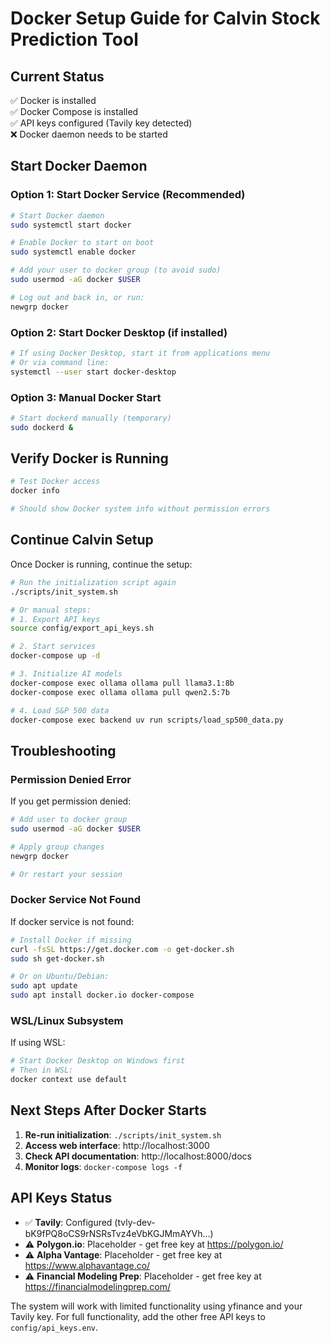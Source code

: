 # Docker Setup Guide for Calvin Stock Prediction Tool

## Current Status
✅ Docker is installed  
✅ Docker Compose is installed  
✅ API keys configured (Tavily key detected)  
❌ Docker daemon needs to be started

## Start Docker Daemon

### Option 1: Start Docker Service (Recommended)
```bash
# Start Docker daemon
sudo systemctl start docker

# Enable Docker to start on boot
sudo systemctl enable docker

# Add your user to docker group (to avoid sudo)
sudo usermod -aG docker $USER

# Log out and back in, or run:
newgrp docker
```

### Option 2: Start Docker Desktop (if installed)
```bash
# If using Docker Desktop, start it from applications menu
# Or via command line:
systemctl --user start docker-desktop
```

### Option 3: Manual Docker Start
```bash
# Start dockerd manually (temporary)
sudo dockerd &
```

## Verify Docker is Running
```bash
# Test Docker access
docker info

# Should show Docker system info without permission errors
```

## Continue Calvin Setup

Once Docker is running, continue the setup:

```bash
# Run the initialization script again
./scripts/init_system.sh

# Or manual steps:
# 1. Export API keys
source config/export_api_keys.sh

# 2. Start services  
docker-compose up -d

# 3. Initialize AI models
docker-compose exec ollama ollama pull llama3.1:8b
docker-compose exec ollama ollama pull qwen2.5:7b

# 4. Load S&P 500 data
docker-compose exec backend uv run scripts/load_sp500_data.py
```

## Troubleshooting

### Permission Denied Error
If you get permission denied:
```bash
# Add user to docker group
sudo usermod -aG docker $USER

# Apply group changes
newgrp docker

# Or restart your session
```

### Docker Service Not Found
If docker service is not found:
```bash
# Install Docker if missing
curl -fsSL https://get.docker.com -o get-docker.sh
sudo sh get-docker.sh

# Or on Ubuntu/Debian:
sudo apt update
sudo apt install docker.io docker-compose
```

### WSL/Linux Subsystem
If using WSL:
```bash
# Start Docker Desktop on Windows first
# Then in WSL:
docker context use default
```

## Next Steps After Docker Starts

1. **Re-run initialization**: `./scripts/init_system.sh`
2. **Access web interface**: http://localhost:3000
3. **Check API documentation**: http://localhost:8000/docs
4. **Monitor logs**: `docker-compose logs -f`

## API Keys Status
- ✅ **Tavily**: Configured (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...)
- ⚠️ **Polygon.io**: Placeholder - get free key at https://polygon.io/
- ⚠️ **Alpha Vantage**: Placeholder - get free key at https://www.alphavantage.co/
- ⚠️ **Financial Modeling Prep**: Placeholder - get free key at https://financialmodelingprep.com/

The system will work with limited functionality using yfinance and your Tavily key. For full functionality, add the other free API keys to `config/api_keys.env`.